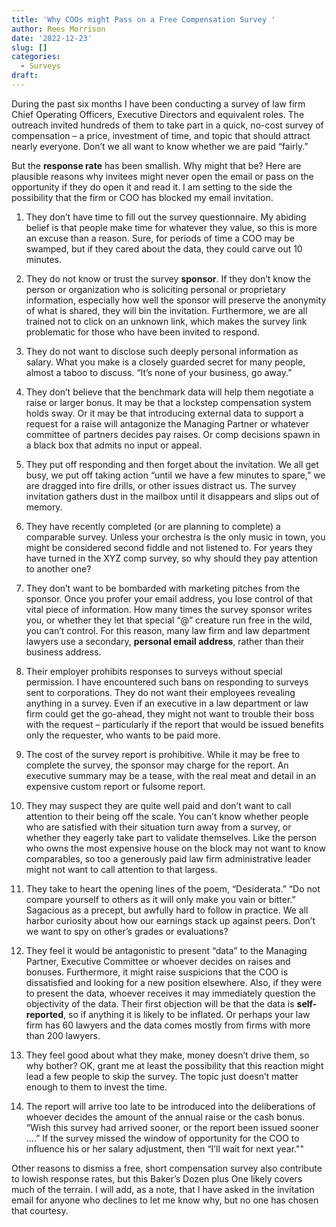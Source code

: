 ```yaml
---
title: 'Why COOs might Pass on a Free Compensation Survey '
author: Rees Morrison
date: '2022-12-23'
slug: []
categories:
  - Surveys
draft: 
---
```


During the past six months I have been conducting a survey of law firm Chief Operating Officers, Executive Directors and equivalent roles.  The outreach invited hundreds of them to take part in a quick, no-cost survey of compensation – a price, investment of time, and topic that should attract nearly everyone.  Don’t we all want to know whether we are paid “fairly.”

But the **response rate** has been smallish.  Why might that be?  Here are plausible reasons why invitees might never open the email or pass on the opportunity if they do open it and read it.  I am setting to the side the possibility that the firm or COO has blocked my email invitation.

1.	They don’t have time to fill out the survey questionnaire.  My abiding belief is that people make time for whatever they value, so this is more an excuse than a reason.  Sure, for periods of time a COO may be swamped, but if they cared about the data, they could carve out 10 minutes.


2.	They do not know or trust the survey **sponsor**.  If they don’t know the person or organization who is soliciting personal or proprietary information, especially how well the sponsor will preserve the anonymity of what is shared, they will bin the invitation.   Furthermore, we are all trained not to click on an unknown link, which makes the survey link problematic for those who have been invited to respond.


3.	They do not want to disclose such deeply personal information as salary.   What you make is a closely guarded secret for many people, almost a taboo to discuss.  “It’s none of your business, go away.”


4.	They don’t believe that the benchmark data will help them negotiate a raise or larger bonus.  It may be that a lockstep compensation system holds sway.  Or it may be that introducing external data to support a request for a raise will antagonize the Managing Partner or whatever committee of partners decides pay raises.  Or comp decisions spawn in a black box that admits no input or appeal.


5.	They put off responding and then forget about the invitation.  We all get busy, we put off taking action “until we have a few minutes to spare,” we are dragged into fire drills, or other issues distract us.   The survey invitation gathers dust in the mailbox until it disappears and slips out of memory.


6.	They have recently completed (or are planning to complete) a comparable survey.  Unless your orchestra is the only music in town, you might be considered second fiddle and not listened to.   For years they have turned in the XYZ comp survey, so why should they pay attention to another one?


7.	They don’t want to be bombarded with marketing pitches from the sponsor.   Once you profer your email address, you lose control of that vital piece of information.  How many times the survey sponsor writes you, or whether they let that special “@” creature run free in the wild, you can’t control.  For this reason, many law firm and law department lawyers use a secondary, **personal email address**, rather than their business address.


8.	Their employer prohibits responses to surveys without special permission.   I have encountered such bans on responding to surveys sent to corporations.  They do not want their employees revealing anything in a survey.   Even if an executive in a law department or law firm could get the go-ahead, they might not want to trouble their boss with the request – particularly if the report that would be issued benefits only the requester, who wants to be paid more.


9.	The cost of the survey report is prohibitive.  While it may be free to complete the survey, the sponsor may charge for the report.  An executive summary may be a tease, with the real meat and detail in an expensive custom report or fulsome report.


10.	They may suspect they are quite well paid and don’t want to call attention to their being off the scale.  You can’t know whether people who are satisfied with their situation turn away from a survey, or whether they eagerly take part to validate themselves.  Like the person who owns the most expensive house on the block may not want to know comparables, so too a generously paid law firm administrative leader might not want to call attention to that largess.


11.	They take to heart the opening lines of the poem, “Desiderata.” “Do not compare yourself to others as it will only make you vain or bitter.”  Sagacious as a precept, but awfully hard to follow in practice.   We all harbor curiosity about how our earnings stack up against peers.   Don’t we want to spy on other’s grades or evaluations?


12.	They feel it would be antagonistic to present “data” to the Managing Partner, Executive Committee or whoever decides on raises and bonuses.  Furthermore, it might raise suspicions that the COO is dissatisfied and looking for a new position elsewhere.  Also, if they were to present the data, whoever receives it may immediately question the objectivity of the data.  Their first objection will be that the data is **self-reported**, so if anything it is likely to be inflated.  Or perhaps your law firm has 60 lawyers and the data comes mostly from firms with more than 200 lawyers.


13.	They feel good about what they make, money doesn’t drive them, so why bother?  OK, grant me at least the possibility that this reaction might lead a few people to skip the survey.  The topic just doesn’t matter enough to them to invest the time.


14.	The report will arrive too late to be introduced into the deliberations of whoever decides the amount of the annual raise or the cash bonus.   “Wish this survey had arrived sooner, or the report been issued sooner ….”   If the survey missed the window of opportunity for the COO to influence his or her salary adjustment, then “I’ll wait for next year.""


Other reasons to dismiss a free, short compensation survey also contribute to lowish response rates, but this Baker’s Dozen plus One likely covers much of the terrain.  I will add, as a note, that I have asked in the invitation email for anyone who declines to let me know why, but no one has chosen that courtesy.

